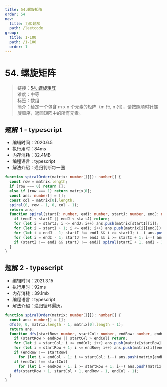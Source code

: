 ```yaml
---
title: 54.螺旋矩阵
order: 54
nav:
  title: 力扣题解
  path: /leetcode
group:
  title: 1-100
  path: /1-100
  order: 1
---
```


# 54. 螺旋矩阵

> 链接：[54. 螺旋矩阵](https://leetcode-cn.com/problems/spiral-matrix/)  
> 难度：中等  
> 标签：数组  
> 简介：给定一个包含 m x n 个元素的矩阵（m 行, n 列），请按照顺时针螺旋顺序，返回矩阵中的所有元素。

## 题解 1 - typescript

- 编辑时间：2020.6.5
- 执行用时：84ms
- 内存消耗：32.4MB
- 编程语言：typescript
- 解法介绍：递归判断每一圈

```typescript
function spiralOrder(matrix: number[][]): number[] {
  const row = matrix.length;
  if (row === 0) return [];
  else if (row === 1) return matrix[0];
  const ans: number[] = [];
  const col = matrix[0].length;
  spiral(0, row - 1, 0, col - 1);
  return ans;
  function spiral(startI: number, endI: number, startJ: number, endJ: number): void {
    if (endI < startI || endJ < startJ) return;
    for (let i = startJ; i <= endJ; i++) ans.push(matrix[startI][i]);
    for (let i = startI + 1; i <= endI; i++) ans.push(matrix[i][endJ]);
    for (let i = endJ - 1; startI !== endI && i >= startJ; i--) ans.push(matrix[endI][i]);
    for (let i = endI - 1; startJ !== endJ && i >= startI + 1; i--) ans.push(matrix[i][startJ]);
    if (startI !== endI && startJ !== endJ) spiral(startI + 1, endI - 1, startJ + 1, endJ - 1);
  }
}
```

## 题解 2 - typescript

- 编辑时间：2021.3.15
- 执行用时：92ms
- 内存消耗：39.1mb
- 编程语言：typescript
- 解法介绍：递归循环遍历。

```typescript
function spiralOrder(matrix: number[][]): number[] {
  const ans: number[] = [];
  dfs(0, 0, matrix.length - 1, matrix[0].length - 1);
  return ans;
  function dfs(startRow: number, startCol: number, endRow: number, endCol: number): void {
    if (startRow > endRow || startCol > endCol) return;
    for (let i = startCol; i <= endCol; i++) ans.push(matrix[startRow][i]);
    for (let i = startRow + 1; i <= endRow; i++) ans.push(matrix[i][endCol]);
    if (endRow !== startRow)
      for (let i = endCol - 1; i >= startCol; i--) ans.push(matrix[endRow][i]);
    if (endCol !== startCol)
      for (let i = endRow - 1; i >= startRow + 1; i--) ans.push(matrix[i][startCol]);
    dfs(startRow + 1, startCol + 1, endRow - 1, endCol - 1);
  }
}
```
